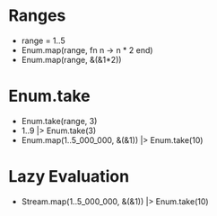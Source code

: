 # Ranges

- range = 1..5  
- Enum.map(range, fn n -> n * 2 end)
- Enum.map(range, &(&1*2))

# Enum.take

- Enum.take(range, 3)
- 1..9 |> Enum.take(3)
- Enum.map(1..5_000_000, &(&1)) |> Enum.take(10)

# Lazy Evaluation

- Stream.map(1..5_000_000, &(&1)) |> Enum.take(10)